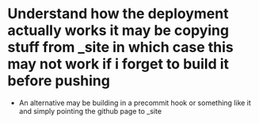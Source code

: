 # Understand how the deployment actually works it may be copying stuff from _site in which case this may not work if i forget to build it before pushing
- An alternative may be building in a precommit hook or something like it and simply pointing the github page to _site